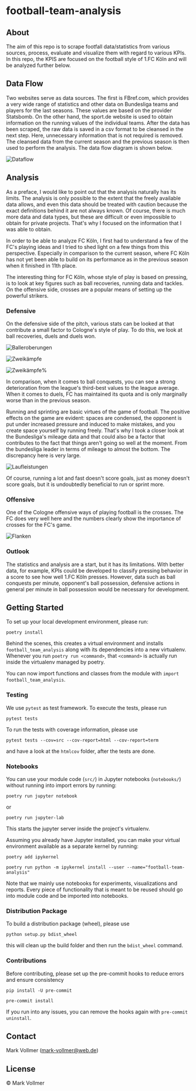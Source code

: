 # football-team-analysis

## About

The aim of this repo is to scrape footfall data/statistics from various sources, process, evaluate and visualize them with regard to various KPIs. In this repo, the KPIS are focused on the football style of 1.FC Köln and will be analyzed further below. 


## Data Flow

Two websites serve as data sources. The first is FBref.com, which provides a very wide range of statistics and other data on Bundesliga teams and players for the last seasons. These values are based on the provider Statsbomb. 
On the other hand, the sport.de website is used to obtain information on the running values of the individual teams.
After the data has been scraped, the raw data is saved in a csv format to be cleansed in the next step. Here, unnecessary information that is not required is removed.
The cleansed data from the current season and the previous season is then used to perform the analysis. 
The data flow diagram is shown below. 

![Dataflow](images/dataflow.jpg)


## Analysis

As a preface, I would like to point out that the analysis naturally has its limits. The analysis is only possible to the extent that the freely available data allows, and even this data should be treated with caution because the exact definitions behind it are not always known. 
Of course, there is much more data and data types, but these are difficult or even impossible to obtain for private projects. 
That's why I focused on the information that I was able to obtain. 

In order to be able to analyze FC Köln, I first had to understand a few of the FC's playing ideas and I tried to shed light on a few things from this perspective. Especially in comparison to the current season, where FC Köln has not yet been able to build on its performance as in the previous season when it finished in 11th place.

The interesting thing for FC Köln, whose style of play is based on pressing, is to look at key figures such as ball recoveries, running data and tackles. On the offensive side, crosses are a popular means of setting up the powerful strikers. 

### Defensive

On the defensive side of the pitch, various stats can be looked at that contribute a small factor to Cologne's style of play. To do this, we look at ball recoveries, duels and duels won.

![Balleroberungen](images/Balleroberungen.png)

![Zweikämpfe](images/Zweikämpfe.png)

![Zweikämpfe%](images/Zweikämpfe_percent.png)

In comparison, when it comes to ball conquests, you can see a strong deterioration from the league's third-best values ​​to the league average.
When it comes to duels, FC has maintained its quota and is only marginally worse than in the previous season.

Running and sprinting are basic virtues of the game of football. The positive effects on the game are evident: spaces are condensed, the opponent is put under increased pressure and induced to make mistakes, and you create space yourself by running freely. That's why I took a closer look at the Bundesliga's mileage data and that could also be a factor that contributes to the fact that things aren't going so well at the moment.
From the bundesliga leader in terms of mileage to almost the bottom. The discrepancy here is very large.

![Laufleistungen](images/Laufleistungen_vergleich.png)

Of course, running a lot and fast doesn't score goals, just as money doesn't score goals, but it is undoubtedly beneficial to run or sprint more.

### Offensive

One of the Cologne offensive ways of playing football is the crosses.
The FC does very well here and the numbers clearly show the importance of crosses for the FC's game.

![Flanken](images/Anzahl_Flanken.png)


### Outlook

The statistics and analysis are a start, but it has its limitations. With better data, for example, KPIs could be developed to classify pressing behavior in a score to see how well 1.FC Köln presses. However, data such as ball conquests per minute, opponent's ball possession, defensive actions in general per minute in ball possession would be necessary for development.


## Getting Started 

To set up your local development environment, please run:

    poetry install

Behind the scenes, this creates a virtual environment and installs `football_team_analysis` along with its dependencies into a new virtualenv.
Whenever you run `poetry run <command>`, that `<command>` is actually run inside the virtualenv managed by poetry.

You can now import functions and classes from the module with `import football_team_analysis`.

### Testing

We use `pytest` as test framework. To execute the tests, please run

    pytest tests

To run the tests with coverage information, please use

    pytest tests --cov=src --cov-report=html --cov-report=term

and have a look at the `htmlcov` folder, after the tests are done.

### Notebooks

You can use your module code (`src/`) in Jupyter notebooks (`notebooks/`) without running into import errors by running:

    poetry run jupyter notebook

or

    poetry run jupyter-lab

This starts the jupyter server inside the project's virtualenv.

Assuming you already have Jupyter installed, you can make your virtual environment available as a separate kernel by running:

    poetry add ipykernel

    poetry run python -m ipykernel install --user --name="football-team-analysis"

Note that we mainly use notebooks for experiments, visualizations and reports. Every piece of functionality that is meant to be reused should go into module code and be imported into notebooks.

### Distribution Package

To build a distribution package (wheel), please use

    python setup.py bdist_wheel

this will clean up the build folder and then run the `bdist_wheel` command.

### Contributions

Before contributing, please set up the pre-commit hooks to reduce errors and ensure consistency

    pip install -U pre-commit

    pre-commit install

If you run into any issues, you can remove the hooks again with `pre-commit uninstall`.

## Contact

Mark Vollmer (mark-vollmer@web.de)

## License

© Mark Vollmer

